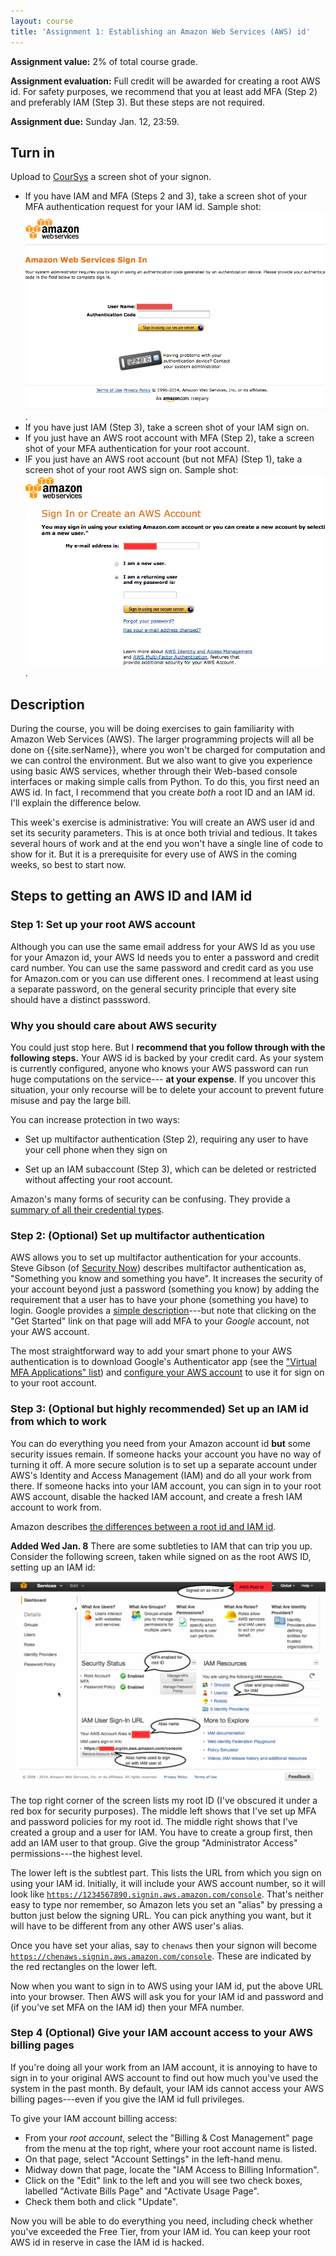 ```yaml
---
layout: course
title: 'Assignment 1: Establishing an Amazon Web Services (AWS) id'
---
```

__Assignment value:__ 2% of total course grade.

__Assignment evaluation:__ Full credit will be awarded for creating a
root AWS id. For safety purposes, we recommend that you at least add
MFA (Step 2) and preferably IAM (Step 3). But these steps are not required.

__Assignment due:__ Sunday Jan. 12, 23:59.

## Turn in

Upload to [CourSys](http://courses.cs.sfu.ca/) a screen shot of your signon.

* If you have IAM and MFA (Steps 2 and 3), take a screen shot of your MFA authentication request for your IAM id. Sample shot: <img src="images/assignment-1-mfa-iam.png" alt="Screen shot of MFA request for IAM account">.
* If you have just IAM (Step 3), take a screen shot of your IAM sign on.
* If you just have an AWS root account with MFA (Step 2), take a screen shot of your MFA authentication for your root account.
* IF you just have an AWS root account (but not MFA) (Step 1), take a screen shot of your root AWS sign on. Sample shot:
<img src="images/assignment-1-password-root.png" alt="Screen shot of userid and password request for AWS account root id">.

## Description

During the course, you will be doing exercises to gain familiarity
with Amazon Web Services (AWS). The larger programming projects will
all be done on {{site.serName}}, where you won't be charged for
computation and we can control the environment. But we also want to
give you experience using basic AWS services, whether through their
Web-based console interfaces or making simple calls from Python. To do
this, you first need an AWS id. In fact, I recommend that you create
_both_ a root ID and an IAM id. I'll explain the difference below.

This week's exercise is administrative: You will create an AWS user id and set
its security parameters. This is at once both trivial and tedious. It
takes several hours of work and at the end you won't have a single
line of code to show for it. But it is a prerequisite for every use
of AWS in the coming weeks, so best to start now.

## Steps to getting an AWS ID and IAM id

### Step 1: Set up your root AWS account

Although you can use the same email address for your AWS Id as you use
for your Amazon id, your AWS Id needs you to enter a password and
credit card number. You can use the same password and credit card as
you use for Amazon.com or you can use different ones. I recommend at
least using a separate password, on the general security principle
that every site should have a distinct passsword.

### Why you should care about AWS security

You could just stop here. But I __recommend that you follow through
with the following steps.__ Your AWS id is backed by your credit
card. As your system is currently configured, anyone who knows your
AWS password can run huge computations on the service--- __at your
expense__. If you uncover this situation, your only recourse will be
to delete your account to prevent future misuse and pay the large bill.

You can increase protection in two ways:

* Set up multifactor authentication (Step 2), requiring any user to have your cell phone when they sign on

* Set up an IAM subaccount (Step 3), which can be deleted or restricted without affecting your root account.

Amazon's many forms of security can be confusing.  They provide a
[summary of all their
credential types](http://docs.aws.amazon.com/general/latest/gr/aws-sec-cred-types.html).

### Step 2: (Optional) Set up multifactor authentication

AWS allows you to set up multifactor authentication for your
accounts. Steve Gibson (of [Security
Now](https://www.grc.com/SecurityNow.htm)) describes multifactor
authentication as, "Something you know and something you have". It
increases the security of your account beyond just a password
(something you know) by adding the requirement that a user has to have
your phone (something you have) to login.  Google provides a [simple
description](http://www.google.com/landing/2step/?utm_campaign=en&utm_source=en-ha-na-us-sk&utm_medium=ha#tab=how-it-works)---but
note that clicking on the "Get Started" link on that page will add MFA
to your _Google_ account, not your AWS account.

The most straightforward way to add your smart phone to your AWS
authentication is to download Google's Authenticator app (see the
["Virtual MFA Applications" list](aws.amazon.com/iam/details/mfa/))
and [configure your AWS
account](docs.aws.amazon.com/IAM/latest/UserGuide/GenerateMFAConfigAccount.html)
to use it for sign on to your root account.

### Step 3: (Optional but highly recommended) Set up an IAM id from which to work

You can do everything you need from your Amazon account id __but__
some security issues remain. If someone hacks your account you have no
way of turning it off.  A more secure solution is to set up a separate
account under AWS's Identity and Access Management (IAM) and do all
your work from there. If someone hacks into your IAM account, you can
sign in to your root AWS account, disable the hacked IAM account, and create a
fresh IAM account to work from.

Amazon describes [the differences between a root id and IAM id](http://docs.aws.amazon.com/general/latest/gr/root-vs-iam.html).

**Added Wed Jan. 8** There are some subtleties to IAM that can trip
you up. Consider the following screen, taken while signed on as the root AWS ID, setting up an IAM id:

<img alt="IAM set up screen" src="images/iam-signon-link.png">

The top right corner of the screen lists my root ID (I've obscured it
under a red box for security purposes). The middle left shows that
I've set up MFA and password policies for my root id.  The middle
right shows that I've created a group and a user for IAM.  You have to
create a group first, then add an IAM user to that group. Give the
group "Administrator Access" permissions---the highest level.

The lower left is the subtlest part. This lists the URL from which you
sign on using your IAM id. Initially, it will include your AWS account
number, so it will look like
<code>https://1234567890.signin.aws.amazon.com/console</code>. That's
neither easy to type nor remember, so Amazon lets you set an "alias"
by pressing a button just below the signing URL. You can pick anything
you want, but it will have to be different from any other AWS user's
alias.

Once you have set your alias, say to <code>chenaws</code> then your
signon will become
<code>https://chenaws.signin.aws.amazon.com/console</code>. These are
indicated by the red rectangles on the lower left.

Now when you want to sign in to AWS using your IAM id, put the above
URL into your browser. Then AWS will ask you for your IAM id and
password and (if you've set MFA on the IAM id) then your MFA number.

### Step 4 (Optional) Give your IAM account access to your AWS billing pages

If you're doing all your work from an IAM account, it is annoying to
have to sign in to your original AWS account to find out how much
you've used the system in the past month.  By default, your IAM ids
cannot access your AWS billing pages---even if you give the IAM id
full privileges.

To give your IAM account billing access:

* From your _root account_, select the "Billing & Cost Management" page
from the menu at the top right, where your root account name is
listed.
* On that page, select "Account Settings" in the left-hand
menu. 
* Midway down that page, locate the "IAM Access to Billing
Information".
* Click on the "Edit" link to the left and you will see
two check boxes, labelled "Activate Bills Page" and "Activate Usage
Page".
* Check them both and click "Update".

Now you will be able to do everything you need, including check
whether you've exceeded the Free Tier, from your IAM id. You can keep
your root AWS id in reserve in case the IAM id is hacked.